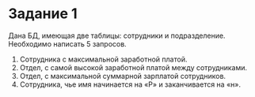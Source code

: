 ﻿# __Задание 1__

Дана БД, имеющая две таблицы: сотрудники и подразделение.
Необходимо написать 5 запросов.

1. Сотрудника с максимальной заработной платой.
2. Отдел, с самой высокой заработной платой между сотрудниками.
3. Отдел, с максимальной суммарной зарплатой сотрудников.
4. Сотрудника, чье имя начинается на «Р» и заканчивается на «н».

